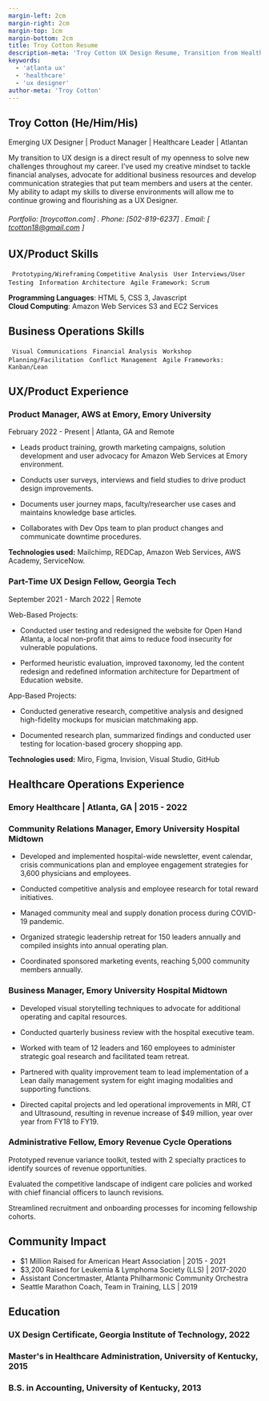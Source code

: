 ```yaml
---
margin-left: 2cm
margin-right: 2cm
margin-top: 1cm
margin-bottom: 2cm
title: Troy Cotton Resume
description-meta: 'Troy Cotton UX Design Resume, Transition from Healthcare to UX Design'
keywords: 
  - 'atlanta ux' 
  - 'healthcare' 
  - 'ux designer'
author-meta: 'Troy Cotton'
---
```

## Troy Cotton (He/Him/His)
Emerging UX Designer | Product Manager | Healthcare Leader | Atlantan

My transition to UX design is a direct result of my openness to solve new challenges throughout my career. I've used my creative mindset to tackle financial analyses, advocate for additional business resources and develop communication strategies that put team members and users at the center. My ability to adapt my skills to diverse environments will allow me to continue growing and flourishing as a UX Designer. 
###### Portfolio: [troycotton.com] . Phone: [502-819-6237] . Email: [ tcotton18@gmail.com ]

## UX/Product Skills
``` Prototyping/Wireframing```
``` Competitive Analysis ```
``` User Interviews/User Testing```
``` Information Architecture```
``` Agile Framework: Scrum```

**Programming Languages**: HTML 5, CSS 3, Javascript  
**Cloud Computing**: Amazon Web Services S3 and EC2 Services

## Business Operations Skills
``` Visual Communications```
``` Financial Analysis```
``` Workshop Planning/Facilitation```
``` Conflict Management```
``` Agile Frameworks: Kanban/Lean```


## UX/Product Experience
### Product Manager, AWS at Emory, Emory University
February 2022 - Present | Atlanta, GA and Remote

- Leads product training, growth marketing campaigns, solution development and user advocacy for Amazon Web Services at Emory environment.

- Conducts user surveys, interviews and field studies to drive product design improvements. 

- Documents user journey maps, faculty/researcher use cases and maintains knowledge base articles. 

- Collaborates with Dev Ops team to plan product changes and communicate downtime procedures.  

**Technologies used:** Mailchimp, REDCap, Amazon Web Services, AWS Academy, ServiceNow. 

### Part-Time UX Design Fellow, Georgia Tech
September 2021 - March 2022 | Remote

Web-Based Projects:
- Conducted user testing and redesigned the website for Open Hand Atlanta, a local non-profit that aims to reduce food insecurity for vulnerable populations. 

- Performed heuristic evaluation, improved taxonomy, led the content redesign and redefined information architecture for Department of Education website.

App-Based Projects:
- Conducted generative research, competitive analysis and designed high-fidelity mockups for musician matchmaking app. 

- Documented research plan, summarized findings and conducted user testing for location-based grocery shopping app.  

**Technologies used:** Miro, Figma, Invision, Visual Studio, GitHub 

## Healthcare Operations Experience
### Emory Healthcare | Atlanta, GA | 2015 - 2022

  ### Community Relations Manager, Emory University Hospital Midtown

- Developed and implemented hospital-wide newsletter, event calendar, crisis communications plan and employee engagement strategies for 3,600 physicians and employees.  

- Conducted competitive analysis and employee research for total reward initiatives. 

- Managed community meal and supply donation process during COVID-19 pandemic.

- Organized strategic leadership retreat for 150 leaders annually and compiled insights into annual operating plan. 

- Coordinated sponsored marketing events, reaching 5,000 community members annually. 


### Business Manager, Emory University Hospital Midtown

- Developed visual storytelling techniques to advocate for additional operating and capital resources. 

- Conducted quarterly business review with the hospital executive team.

- Worked with team of 12 leaders and 160 employees to administer strategic goal research and facilitated team retreat. 

- Partnered with quality improvement team to lead implementation of a Lean daily management system for eight imaging modalities and supporting functions. 

- Directed capital projects and led operational improvements in MRI, CT and Ultrasound, resulting in revenue increase of $49 million, year over year from FY18 to FY19.  

### Administrative Fellow, Emory Revenue Cycle Operations

Prototyped revenue variance toolkit, tested with 2 specialty practices to identify sources of revenue opportunities.

Evaluated the competitive landscape of indigent care policies and worked with chief financial officers to launch revisions. 

Streamlined recruitment and onboarding processes for incoming fellowship cohorts. 


## Community Impact  
  * $1 Million Raised for American Heart Association | 2015 - 2021
  * $3,200 Raised for Leukemia & Lymphoma Society (LLS) | 2017-2020
  * Assistant Concertmaster, Atlanta Philharmonic Community Orchestra
  * Seattle Marathon Coach, Team in Training, LLS | 2019

## Education 

### UX Design Certificate, Georgia Institute of Technology, 2022

### Master's in Healthcare Administration, University of Kentucky, 2015

### B.S. in Accounting, University of Kentucky, 2013
